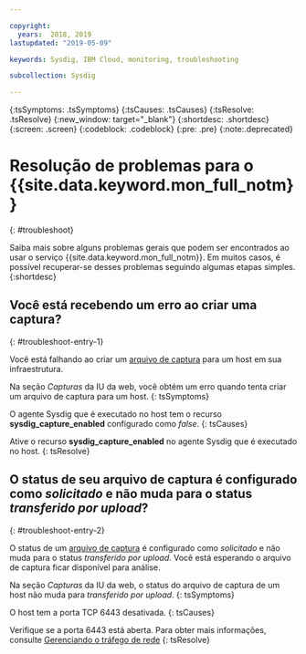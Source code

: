```yaml
---

copyright:
  years:  2018, 2019
lastupdated: "2019-05-09"

keywords: Sysdig, IBM Cloud, monitoring, troubleshooting

subcollection: Sysdig

---
```


{:tsSymptoms: .tsSymptoms}
{:tsCauses: .tsCauses}
{:tsResolve: .tsResolve}
{:new_window: target="_blank"}
{:shortdesc: .shortdesc}
{:screen: .screen}
{:codeblock: .codeblock}
{:pre: .pre}
{:note:.deprecated}

# Resolução de problemas para o  {{site.data.keyword.mon_full_notm}}
{: #troubleshoot}

Saiba mais sobre alguns problemas gerais que podem ser encontrados ao usar o serviço {{site.data.keyword.mon_full_notm}}. Em muitos casos, é possível recuperar-se desses problemas seguindo algumas etapas simples.
{:shortdesc}

## Você está recebendo um erro ao criar uma captura?
{: #troubleshoot-entry-1}

Você está falhando ao criar um [arquivo de captura](/docs/services/Monitoring-with-Sysdig/captures.html#captures) para um host em sua infraestrutura. 

Na seção *Capturas* da IU da web, você obtém um erro quando tenta criar um arquivo de captura para um host.
{: tsSymptoms}

O agente Sysdig que é executado no host tem o recurso **sysdig_capture_enabled** configurado como *false*.
{: tsCauses}

Ative o recurso **sysdig_capture_enabled** no agente Sysdig que é executado no host.
{: tsResolve}


## O status de seu arquivo de captura é configurado como *solicitado* e não muda para o status *transferido por upload*?
{: #troubleshoot-entry-2}

O status de um [arquivo de captura](/docs/services/Monitoring-with-Sysdig?topic=Sysdig-captures#captures) é configurado como *solicitado* e não muda para o status *transferido por upload*. Você está esperando o arquivo de captura ficar disponível para análise.

Na seção *Capturas* da IU da web, o status do arquivo de captura de um host não muda
para *transferido por upload*.
{: tsSymptoms}

O host tem a porta TCP 6443 desativada.
{: tsCauses}


Verifique se a porta 6443 está aberta. Para obter mais informações, consulte [Gerenciando o tráfego de rede](/docs/services/Monitoring-with-Sysdig?topic=Sysdig-network#network_send)
{: tsResolve}


